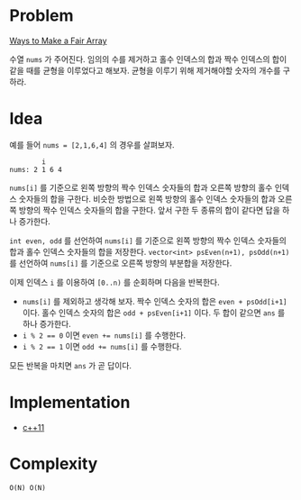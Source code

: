 # Problem

[Ways to Make a Fair Array](https://leetcode.com/problems/ways-to-make-a-fair-array/)

수열 `nums` 가 주어진다. 임의의 수를 제거하고 홀수 인덱스의 합과 짝수
인덱스의 합이 같을 때를 균형을 이루었다고 해보자.  균형을 이루기 위해
제거해야할 숫자의 개수를 구하라.

# Idea

예를 들어 `nums = [2,1,6,4]` 의 경우를 살펴보자.

```
        i
nums: 2 1 6 4
```

`nums[i]` 를 기준으로 왼쪽 방향의 짝수 인덱스 숫자들의 합과 오른쪽
방향의 홀수 인덱스 숫자들의 합을 구한다. 비슷한 방법으로 왼쪽 방향의
홀수 인덱스 숫자들의 합과 오른쪽 방향의 짝수 인덱스 숫자들의 합을
구한다. 앞서 구한 두 종류의 합이 같다면 답을 하나 증가한다.

`int even, odd` 를 선언하여 `nums[i]` 를 기준으로 왼쪽 방향의 짝수
인덱스 숫자들의 합과 홀수 인덱스 숫자들의 합을 저장한다. `vector<int>
psEven(n+1), psOdd(n+1)` 를 선언하여 `nums[i]` 를 기준으로 오른쪽
방향의 부분합을 저장한다.

이제 인덱스 `i` 를 이용하여 `[0..n)` 를 순회하며 다음을 반복한다.

* `nums[i]` 를 제외하고 생각해 보자. 짝수 인덱스 숫자의 합은 `even +
  psOdd[i+1]` 이다. 홀수 인덱스 숫자의 합은 `odd + psEven[i+1]`
  이다. 두 합이 같으면 `ans` 를 하나 증가한다.
* `i % 2 == 0` 이면 `even += nums[i]` 를 수행한다.
* `i % 2 == 1` 이면 `odd += nums[i]` 를 수행한다.

모든 반복을 마치면 `ans` 가 곧 답이다.

# Implementation

* [c++11](a.cpp)

# Complexity

```
O(N) O(N)
```
